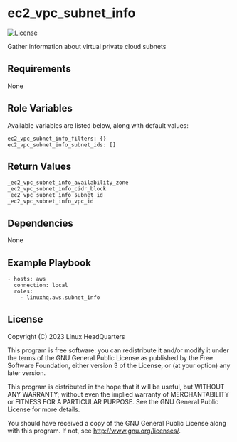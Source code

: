 # ec2\_vpc\_subnet\_info

[![License](https://img.shields.io/badge/license-GPLv3-lightgreen)](https://www.gnu.org/licenses/gpl-3.0.en.html#license-text)

Gather information about virtual private cloud subnets

## Requirements

None

## Role Variables

Available variables are listed below, along with default values:

    ec2_vpc_subnet_info_filters: {}
    ec2_vpc_subnet_info_subnet_ids: []

## Return Values

    _ec2_vpc_subnet_info_availability_zone
    _ec2_vpc_subnet_info_cidr_block
    _ec2_vpc_subnet_info_subnet_id
    _ec2_vpc_subnet_info_vpc_id

## Dependencies

None

## Example Playbook

    - hosts: aws
      connection: local
      roles:
        - linuxhq.aws.subnet_info

## License

Copyright (C) 2023 Linux HeadQuarters

This program is free software: you can redistribute it and/or modify
it under the terms of the GNU General Public License as published by
the Free Software Foundation, either version 3 of the License, or
(at your option) any later version.

This program is distributed in the hope that it will be useful,
but WITHOUT ANY WARRANTY; without even the implied warranty of
MERCHANTABILITY or FITNESS FOR A PARTICULAR PURPOSE. See the
GNU General Public License for more details.

You should have received a copy of the GNU General Public License
along with this program. If not, see <http://www.gnu.org/licenses/>.
